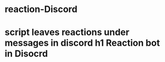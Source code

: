 # reaction-Discord
script leaves reactions under messages in discord
h1 Reaction bot in Disocrd
=====================
